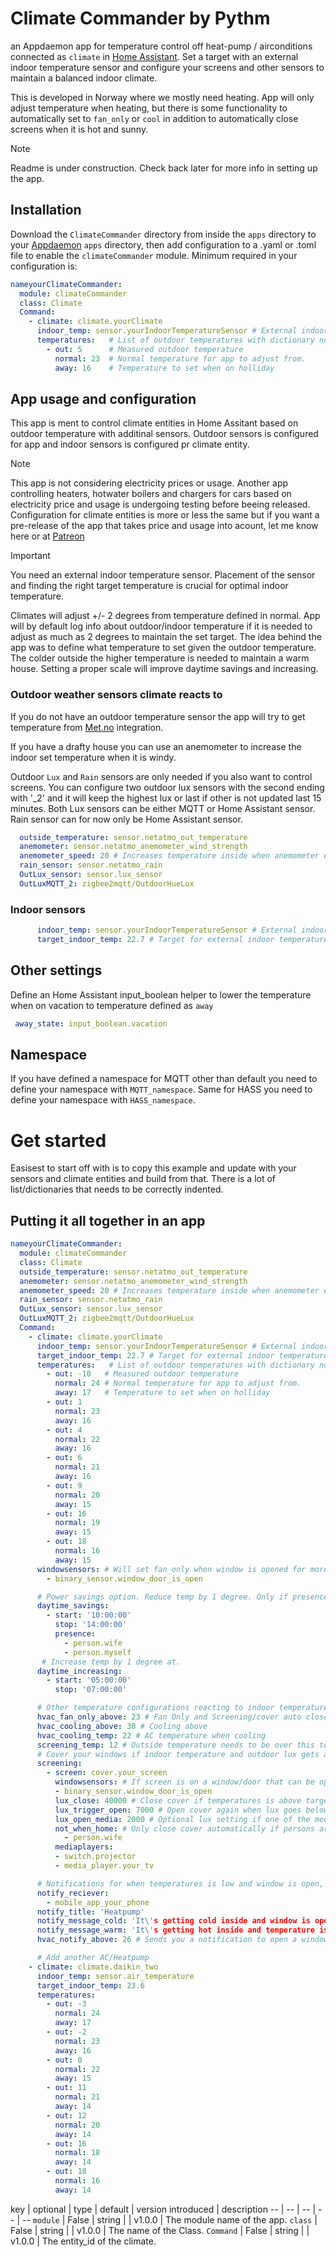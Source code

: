 # Climate Commander by Pythm
an Appdaemon app for temperature control off heat-pump / airconditions connected as `climate` in [Home Assistant](https://www.home-assistant.io/). Set a target with an external indoor temperature sensor and configure your screens and other sensors to maintain a balanced indoor climate.

This is developed in Norway where we mostly need heating. App will only adjust temperature when heating, but there is some functionality to automatically set to `fan_only` or `cool` in addition to automatically close screens when it is hot and sunny.

> [!NOTE]
> Readme is under construction. Check back later for more info in setting up the app.

## Installation
Download the `ClimateCommander` directory from inside the `apps` directory to your [Appdaemon](https://appdaemon.readthedocs.io/en/latest/) `apps` directory, then add configuration to a .yaml or .toml file to enable the `climateCommander` module. Minimum required in your configuration is:
```yaml
nameyourClimateCommander:
  module: climateCommander
  class: Climate
  Command:
    - climate: climate.yourClimate
      indoor_temp: sensor.yourIndoorTemperatureSensor # External indoor temperature sensor
      temperatures:   # List of outdoor temperatures with dictionary normal and away temperatures
        - out: 5      # Measured outdoor temperature
          normal: 23  # Normal temperature for app to adjust from. 
          away: 16    # Temperature to set when on holliday
```

## App usage and configuration
This app is ment to control climate entities in Home Assitant based on outdoor temperature with additinal sensors. Outdoor sensors is configured for app and indoor sensors is configured pr climate entity.

> [!NOTE]
> This app is not considering electricity prices or usage. Another app controlling heaters, hotwater boilers and chargers for cars based on electricity price and usage is undergoing testing before beeing released. Configuration for climate entities is more or less the same but if you want a pre-release of the app that takes price and usage into acount, let me know here or at [Patreon](https://www.patreon.com/Pythm)

> [!IMPORTANT]
> You need an external indoor temperature sensor. Placement of the sensor and finding the right target temperature is crucial for optimal indoor temperature.

Climates will adjust +/- 2 degrees from temperature defined in normal. App will by default log info about outdoor/indoor temperature if it is needed to adjust as much as 2 degrees to maintain the set target. The idea behind the app was to define what temperature to set given the outdoor temperature. The colder outside the higher temperature is needed to maintain a warm house. Setting a proper scale will improve daytime savings and increasing.


### Outdoor weather sensors climate reacts to
If you do not have an outdoor temperature sensor the app will try to get temperature from [Met.no](https://www.home-assistant.io/integrations/met) integration.

If you have a drafty house you can use an anemometer to increase the indoor set temperature when it is windy.

Outdoor `Lux` and `Rain` sensors are only needed if you also want to control screens. You can configure two outdoor lux sensors with the second ending with '_2' and it will keep the highest lux or last if other is not updated last 15 minutes. Both Lux sensors can be either MQTT or Home Assistant sensor. Rain sensor can for now only be Home Assistant sensor.

```yaml
  outside_temperature: sensor.netatmo_out_temperature
  anemometer: sensor.netatmo_anemometer_wind_strength
  anemometer_speed: 20 # Increases temperature inside when anemometer exceeds this amount
  rain_sensor: sensor.netatmo_rain
  OutLux_sensor: sensor.lux_sensor
  OutLuxMQTT_2: zigbee2mqtt/OutdoorHueLux
```

### Indoor sensors

```yaml
      indoor_temp: sensor.yourIndoorTemperatureSensor # External indoor temperature sensor
      target_indoor_temp: 22.7 # Target for external indoor temperature. Optional. Default value 23
```

## Other settings
Define an Home Assistant input_boolean helper to lower the temperature when on vacation to temperature defined as `away`
```yaml
 away_state: input_boolean.vacation
 ```


## Namespace
If you have defined a namespace for MQTT other than default you need to define your namespace with `MQTT_namespace`. Same for HASS you need to define your namespace with `HASS_namespace`.

# Get started
Easisest to start off with is to copy this example and update with your sensors and climate entities and build from that. There is a lot of list/dictionaries that needs to be correctly indented.

## Putting it all together in an app
```yaml
nameyourClimateCommander:
  module: climateCommander
  class: Climate
  outside_temperature: sensor.netatmo_out_temperature
  anemometer: sensor.netatmo_anemometer_wind_strength
  anemometer_speed: 20 # Increases temperature inside when anemometer exceeds this amount
  rain_sensor: sensor.netatmo_rain
  OutLux_sensor: sensor.lux_sensor
  OutLuxMQTT_2: zigbee2mqtt/OutdoorHueLux
  Command:
    - climate: climate.yourClimate
      indoor_temp: sensor.yourIndoorTemperatureSensor # External indoor temperature sensor
      target_indoor_temp: 22.7 # Target for external indoor temperature. Optional. Default value 23
      temperatures:   # List of outdoor temperatures with dictionary normal and away temperatures
        - out: -10   # Measured outdoor temperature
          normal: 24 # Normal temperature for app to adjust from. 
          away: 17   # Temperature to set when on holliday
        - out: 1
          normal: 23
          away: 16
        - out: 4
          normal: 22
          away: 16
        - out: 6
          normal: 21
          away: 16
        - out: 9
          normal: 20
          away: 15
        - out: 16
          normal: 19
          away: 15
        - out: 18
          normal: 16
          away: 15
      windowsensors: # Will set fan_only when window is opened for more than 120 seconds
        - binary_sensor.window_door_is_open

      # Power savings option. Reduce temp by 1 degree. Only if presence is away
      daytime_savings:
        - start: '10:00:00'
          stop: '14:00:00'
          presence: 
            - person.wife
            - person.myself
       # Increase temp by 1 degree at.
      daytime_increasing:
        - start: '05:00:00'
          stop: '07:00:00'

      # Other temperature configurations reacting to indoor temperature sensor
      hvac_fan_only_above: 23 # Fan Only and Screening/cover auto close above value. Default: 24
      hvac_cooling_above: 30 # Cooling above
      hvac_cooling_temp: 22 # AC temperature when cooling
      screening_temp: 12 # Outside temperature needs to be over this to automatically close screen
      # Cover your windows if indoor temperature and outdoor lux gets above target to stop the sun from heating even more
      screening:
        - screen: cover.your_screen
          windowsensors: # If screen is on a window/door that can be opened it will not autoclose when sensor is 'on'
          - binary_sensor.window_door_is_open
          lux_close: 40000 # Close cover if temperatures is above target and lux is above
          lux_trigger_open: 7000 # Open cover again when lux goes below
          lux_open_media: 2000 # Optional lux setting if one of the mediaplayers is on
          not_when_home: # Only close cover automatically if persons are not at home
            - person.wife
          mediaplayers:
          - switch.projector
          - media_player.your_tv

      # Notifications for when temperatures is low and window is open, or hot and windows are closed
      notify_reciever:
        - mobile_app_your_phone
      notify_title: 'Heatpump'
      notify_message_cold: 'It\'s getting cold inside and window is open. Temperature is '
      notify_message_warm: 'It\'s getting hot inside and temperature is '
      hvac_notify_above: 26 # Sends you a notification to open a window if indoor temperature exceeds. Defaults to 28

      # Add another AC/Heatpump
    - climate: climate.daikin_two
      indoor_temp: sensor.air_temperature
      target_indoor_temp: 23.6
      temperatures:
        - out: -3
          normal: 24
          away: 17
        - out: -2
          normal: 23
          away: 16
        - out: 0
          normal: 22
          away: 15
        - out: 11
          normal: 21
          away: 14
        - out: 12
          normal: 20
          away: 14
        - out: 16
          normal: 18
          away: 14
        - out: 18
          normal: 16
          away: 14

```

key | optional | type | default | version introduced | description
-- | -- | -- | -- | --
`module` | False | string | | v1.0.0 | The module name of the app.
`class` | False | string | | v1.0.0 | The name of the Class.
`Command` | False | string | | v1.0.0 | The entity_id of the climate.
